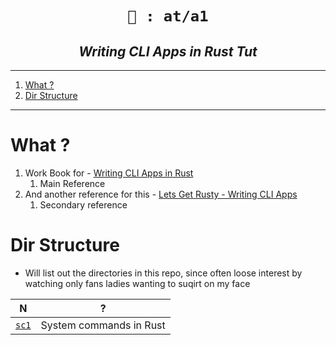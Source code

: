 <h1 align="center"><code> 🔖 : at/a1 </code></h1>
<h2 align="center"><i> Writing CLI Apps in Rust Tut </i></h2>

----
1. [What ?](#what-)
2. [Dir Structure](#dir-structure)

----

# What ?

1. Work Book for - [Writing CLI Apps in Rust](https://rust-cli.github.io/book/index.html)
   1. Main Reference
2. And another reference for this - [Lets Get Rusty - Writing CLI Apps](https://youtu.be/XYkiwsplDTg) 
   1.  Secondary reference 

# Dir Structure 

- Will list out the directories in this repo, since often loose interest by watching only fans ladies wanting to suqirt on my face 

N | ? 
|:--:|:--:|
[`sc1`](./sc1/) | System commands in Rust

